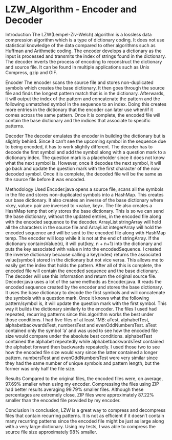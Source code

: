 # LZW_Algorithm - Encoder and Decoder

Introduction
The LZW(Lempel-Ziv-Welch) algorithm is a lossless data compression algorithm which is a type of dictionary coding. It does not use statistical knowledge of the data compared to other algorithms such as Huffman and Arithmetic coding. The encoder develops a dictionary as the input is processed and transmits the index of strings found in the dictionary. The decoder inverts the process of encoding to reconstruct the dictionary and source file. It can be found in multiple applications such as Unix Compress, gzip and GIF.

Encoder
The encoder scans the source file and stores non-duplicated symbols which creates the base dictionary. It then goes through the source file and finds the longest pattern match that is in the dictionary. Afterwards, it will output the index of the pattern and concatenate the pattern and the following unmatched symbol in the sequence to an index. Doing this creates more entries in the dictionary that the encoder can later use when/if it comes across the same pattern. Once it is complete, the encoded file will contain the base dictionary and the indices that associate to specific patterns.

Decoder
The decoder emulates the encoder in building the dictionary but is slightly behind. Since it can’t see the upcoming symbol in the sequence due to being encoded, it has to work slightly different. The decoder has to decode the first symbol and add the symbol along with a question mark to a dictionary index. The question mark is a placeholder since it does not know what the next symbol is. However, once it decodes the next symbol, it will go back and update the question mark with the first character of the now decoded symbol. Once it is complete, the decoded file will be the same as the source file before it was encoded. 


Methodology Used
Encoder.java opens a source file, scans all the symbols in the file and stores non-duplicated symbols into a HashMap. This creates our base dictionary. It also creates an inverse of the base dictionary where <key, value> pair are inversed to <value, key>. The file also creates a HashMap temp that only stores the base dictionary. This is so we can send the base dictionary, without the updated entries, in the encoded file along with the encoded sequence to the decoder.
ArrayList stringArray will hold all the characters in the source file and ArrayList integerArray will hold the encoded sequence and will be sent to the encoded file along with HashMap temp.
The encoder will loop while it is not at the end of stringArray. If the dictionary containsValue(n), it will put(key, n + n+1) into the dictionary and puts the key associated with value n into the encodedSequence. I created the inverse dictionary because calling a key(index) returns the associated value(symbol) stored in the dictionary but not vice versa. This allows me to easily get the index that holds the pattern. After all of this is complete, the encoded file will contain the encoded sequence and the base dictionary. The decoder will use this information and return the original source file. 
Decoder.java uses a lot of the same methods as Encoder.java. It reads the encoded sequence created by the encoder and stores the base dictionary. It uses the base dictionary to decode the first symbols and will concatenate the symbols with a question mark. Once it knows what the following pattern/symbol is, it will update the question mark with the first symbol. This way it builds the dictionary similarly to the encoder.
The files I used had repeated, recurring patterns since this algorithm works the best under those conditions. I had five files of at least 1MB: aTest, alphabetTest, alphabetbackwardsTest, numbersTest and evenOddNumbersTest. aTest contained only the symbol ‘a’ and was used to see how the encoded file size would compare under the absolute best conditions. alphabetTest contained the alphabet repeatedly while alphabetbackwardsTest contained the alphabet forward then backwards repeatedly. I used those two to see how the encoded file size would vary since the latter contained a longer pattern. numbersTest and evenOddNumbersTest were very similar since they had the same number of unique symbols and pattern length, but the former was only half the file size.

Results 
Compared to the original files, the encoded files were, on average, 97.69% smaller when using my encoder. Compressing the files using ZIP had better results averaging 99.79% smaller files. Although these percentages are extremely close, ZIP files were approximately 87.22% smaller than the encoded file provided by my encoder. 

Conclusion
In conclusion, LZW is a great way to compress and decompress files that contain recurring patterns. It is not as efficient if it doesn’t contain many recurring patterns since the encoded file might be just as large along with a very large dictionary. Using my tests, I was able to compress the source file size approximately 98% smaller.

